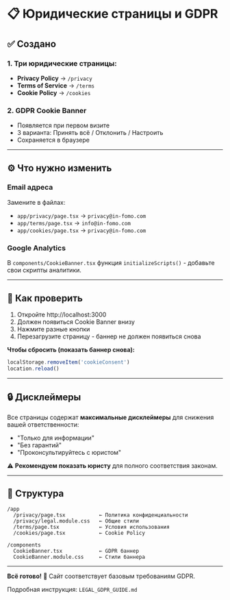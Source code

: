 # 📋 Юридические страницы и GDPR

## ✅ Создано

### 1. Три юридические страницы:
- **Privacy Policy** → `/privacy`
- **Terms of Service** → `/terms`
- **Cookie Policy** → `/cookies`

### 2. GDPR Cookie Banner
- Появляется при первом визите
- 3 варианта: Принять всё / Отклонить / Настроить
- Сохраняется в браузере

---

## ⚙️ Что нужно изменить

### Email адреса
Замените в файлах:
- `app/privacy/page.tsx` → `privacy@in-fomo.com`
- `app/terms/page.tsx` → `info@in-fomo.com`
- `app/cookies/page.tsx` → `privacy@in-fomo.com`

### Google Analytics
В `components/CookieBanner.tsx` функция `initializeScripts()` - добавьте свои скрипты аналитики.

---

## 🧪 Как проверить

1. Откройте http://localhost:3000
2. Должен появиться Cookie Banner внизу
3. Нажмите разные кнопки
4. Перезагрузите страницу - баннер не должен появиться снова

**Чтобы сбросить (показать баннер снова):**
```javascript
localStorage.removeItem('cookieConsent')
location.reload()
```

---

## 🔒 Дисклеймеры

Все страницы содержат **максимальные дисклеймеры** для снижения вашей ответственности:
- "Только для информации"
- "Без гарантий"
- "Проконсультируйтесь с юристом"

⚠️ **Рекомендуем показать юристу** для полного соответствия законам.

---

## 📁 Структура

```
/app
  /privacy/page.tsx           ← Политика конфиденциальности
  /privacy/legal.module.css   ← Общие стили
  /terms/page.tsx             ← Условия использования
  /cookies/page.tsx           ← Cookie Policy
  
/components
  CookieBanner.tsx            ← GDPR баннер
  CookieBanner.module.css     ← Стили баннера
```

---

**Всё готово!** 🎉 Сайт соответствует базовым требованиям GDPR.

Подробная инструкция: `LEGAL_GDPR_GUIDE.md`


